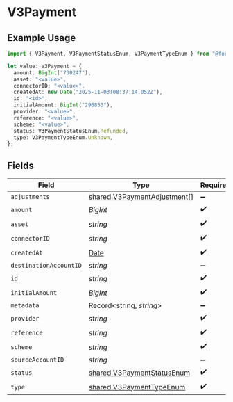 # V3Payment

## Example Usage

```typescript
import { V3Payment, V3PaymentStatusEnum, V3PaymentTypeEnum } from "@formance/formance-sdk/sdk/models/shared";

let value: V3Payment = {
  amount: BigInt("730247"),
  asset: "<value>",
  connectorID: "<value>",
  createdAt: new Date("2025-11-03T08:37:14.052Z"),
  id: "<id>",
  initialAmount: BigInt("296853"),
  provider: "<value>",
  reference: "<value>",
  scheme: "<value>",
  status: V3PaymentStatusEnum.Refunded,
  type: V3PaymentTypeEnum.Unknown,
};
```

## Fields

| Field                                                                                         | Type                                                                                          | Required                                                                                      | Description                                                                                   |
| --------------------------------------------------------------------------------------------- | --------------------------------------------------------------------------------------------- | --------------------------------------------------------------------------------------------- | --------------------------------------------------------------------------------------------- |
| `adjustments`                                                                                 | [shared.V3PaymentAdjustment](../../../sdk/models/shared/v3paymentadjustment.md)[]             | :heavy_minus_sign:                                                                            | N/A                                                                                           |
| `amount`                                                                                      | *BigInt*                                                                                      | :heavy_check_mark:                                                                            | N/A                                                                                           |
| `asset`                                                                                       | *string*                                                                                      | :heavy_check_mark:                                                                            | N/A                                                                                           |
| `connectorID`                                                                                 | *string*                                                                                      | :heavy_check_mark:                                                                            | N/A                                                                                           |
| `createdAt`                                                                                   | [Date](https://developer.mozilla.org/en-US/docs/Web/JavaScript/Reference/Global_Objects/Date) | :heavy_check_mark:                                                                            | N/A                                                                                           |
| `destinationAccountID`                                                                        | *string*                                                                                      | :heavy_minus_sign:                                                                            | N/A                                                                                           |
| `id`                                                                                          | *string*                                                                                      | :heavy_check_mark:                                                                            | N/A                                                                                           |
| `initialAmount`                                                                               | *BigInt*                                                                                      | :heavy_check_mark:                                                                            | N/A                                                                                           |
| `metadata`                                                                                    | Record<string, *string*>                                                                      | :heavy_minus_sign:                                                                            | N/A                                                                                           |
| `provider`                                                                                    | *string*                                                                                      | :heavy_check_mark:                                                                            | N/A                                                                                           |
| `reference`                                                                                   | *string*                                                                                      | :heavy_check_mark:                                                                            | N/A                                                                                           |
| `scheme`                                                                                      | *string*                                                                                      | :heavy_check_mark:                                                                            | N/A                                                                                           |
| `sourceAccountID`                                                                             | *string*                                                                                      | :heavy_minus_sign:                                                                            | N/A                                                                                           |
| `status`                                                                                      | [shared.V3PaymentStatusEnum](../../../sdk/models/shared/v3paymentstatusenum.md)               | :heavy_check_mark:                                                                            | N/A                                                                                           |
| `type`                                                                                        | [shared.V3PaymentTypeEnum](../../../sdk/models/shared/v3paymenttypeenum.md)                   | :heavy_check_mark:                                                                            | N/A                                                                                           |
